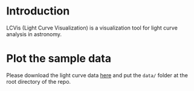 # Introduction
LCVis (Light Curve Visualization) is a visualization tool for light curve analysis in astronomy.

# Plot the sample data
Please download the light curve data [here](https://www.dropbox.com/s/20z0gf9cacx3zbt/data.zip?dl=0) and put the `data/` folder at the root directory of the repo.
